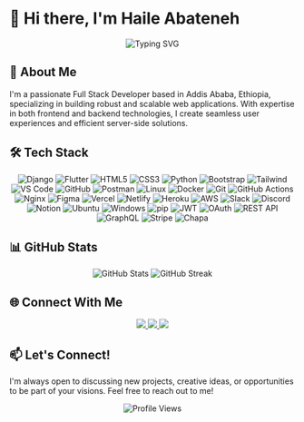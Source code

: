 # 👋 Hi there, I'm Haile Abateneh

<div align="center">
  <img src="https://readme-typing-svg.herokuapp.com?font=Fira+Code&weight=500&size=40&pause=1000&color=2E8B57&center=true&vCenter=true&width=600&height=100&lines=Full+Stack+Developer;Django+%7C+Flutter+%7C+React;UI%2FUX+Enthusiast" alt="Typing SVG" />
</div>

## 🚀 About Me

I'm a passionate Full Stack Developer based in Addis Ababa, Ethiopia, specializing in building robust and scalable web applications. With expertise in both frontend and backend technologies, I create seamless user experiences and efficient server-side solutions.

## 🛠️ Tech Stack

<div align="center">
  
  ![Django](https://img.shields.io/badge/Django-092E20?style=for-the-badge&logo=django&logoColor=white)
  ![Flutter](https://img.shields.io/badge/Flutter-02569B?style=for-the-badge&logo=flutter&logoColor=white)
  ![HTML5](https://img.shields.io/badge/HTML5-E34F26?style=for-the-badge&logo=html5&logoColor=white)
  ![CSS3](https://img.shields.io/badge/CSS3-1572B6?style=for-the-badge&logo=css3&logoColor=white)
  ![Python](https://img.shields.io/badge/Python-3776AB?style=for-the-badge&logo=python&logoColor=white)
  ![Bootstrap](https://img.shields.io/badge/Bootstrap-563D7C?style=for-the-badge&logo=bootstrap&logoColor=white)
  ![Tailwind](https://img.shields.io/badge/Tailwind_CSS-38B2AC?style=for-the-badge&logo=tailwind-css&logoColor=white)
  ![VS Code](https://img.shields.io/badge/-VSCode-007ACC?style=flat-square&logo=visual-studio-code)
  ![GitHub](https://img.shields.io/badge/-GitHub-181717?style=flat-square&logo=github)
  ![Postman](https://img.shields.io/badge/-Postman-FF6C37?style=flat-square&logo=postman)
  ![Linux](https://img.shields.io/badge/-Linux-FCC624?style=flat-square&logo=linux)
  ![Docker](https://img.shields.io/badge/Docker-2496ED?style=for-the-badge&logo=docker&logoColor=white)
  ![Git](https://img.shields.io/badge/Git-F05032?style=for-the-badge&logo=git&logoColor=white)
  ![GitHub Actions](https://img.shields.io/badge/GitHub_Actions-2088FF?style=for-the-badge&logo=github-actions&logoColor=white)
  ![Nginx](https://img.shields.io/badge/Nginx-009639?style=for-the-badge&logo=nginx&logoColor=white)
  ![Figma](https://img.shields.io/badge/Figma-F24E1E?style=for-the-badge&logo=figma&logoColor=white)
  ![Vercel](https://img.shields.io/badge/Vercel-000000?style=for-the-badge&logo=vercel&logoColor=white)
  ![Netlify](https://img.shields.io/badge/Netlify-00C7B7?style=for-the-badge&logo=netlify&logoColor=white)
  ![Heroku](https://img.shields.io/badge/Heroku-430098?style=for-the-badge&logo=heroku&logoColor=white)
  ![AWS](https://img.shields.io/badge/AWS-232F3E?style=for-the-badge&logo=amazon-aws&logoColor=white)
  ![Slack](https://img.shields.io/badge/Slack-4A154B?style=for-the-badge&logo=slack&logoColor=white)
  ![Discord](https://img.shields.io/badge/Discord-5865F2?style=for-the-badge&logo=discord&logoColor=white)
  ![Notion](https://img.shields.io/badge/Notion-000000?style=for-the-badge&logo=notion&logoColor=white)
  ![Ubuntu](https://img.shields.io/badge/Ubuntu-E95420?style=for-the-badge&logo=ubuntu&logoColor=white)
  ![Windows](https://img.shields.io/badge/Windows-0078D6?style=for-the-badge&logo=windows&logoColor=white)
  ![pip](https://img.shields.io/badge/pip-3776AB?style=for-the-badge&logo=pypi&logoColor=white)
  ![JWT](https://img.shields.io/badge/JWT-000000?style=for-the-badge&logo=jsonwebtokens&logoColor=white)
  ![OAuth](https://img.shields.io/badge/OAuth-0080FF?style=for-the-badge&logo=oauth&logoColor=white)
  ![REST API](https://img.shields.io/badge/REST_API-00599C?style=for-the-badge&logo=flask&logoColor=white)
  ![GraphQL](https://img.shields.io/badge/GraphQL-E10098?style=for-the-badge&logo=graphql&logoColor=white)
  ![Stripe](https://img.shields.io/badge/Stripe-008CDD?style=for-the-badge&logo=stripe&logoColor=white)
  ![Chapa](https://img.shields.io/badge/Chapa-1E88E5?style=for-the-badge&logo=data:image/svg+xml;base64,...&logoColor=white) <!-- You can design a custom Chapa badge using shields.io if Chapa isn't directly supported -->


</div>

## 📊 GitHub Stats

<div align="center">
  <img src="https://github-readme-stats.vercel.app/api?username=halazab&show_icons=true&theme=radical" alt="GitHub Stats" />
  <img src="https://github-readme-streak-stats.herokuapp.com/?user=halazab&theme=radical" alt="GitHub Streak" />
</div>

## 🌐 Connect With Me

<div align="center">
  <a href="mailto:Halazab27@gmail.com">
    <img src="https://img.shields.io/badge/Gmail-D14836?style=for-the-badge&logo=gmail&logoColor=white" />
  </a>
  <a href="www.linkedin.com/in/halazab19">
    <img src="https://img.shields.io/badge/LinkedIn-0077B5?style=for-the-badge&logo=linkedin&logoColor=white" />
  </a>
  <a href="https://x.com/halazab19">
    <img src="https://img.shields.io/badge/Twitter-1DA1F2?style=for-the-badge&logo=twitter&logoColor=white" />
  </a>
</div>

## 📫 Let's Connect!

I'm always open to discussing new projects, creative ideas, or opportunities to be part of your visions. Feel free to reach out to me!

<div align="center">
  <img src="https://komarev.com/ghpvc/?username=yourusername&style=flat-square&color=blue" alt="Profile Views"/>
</div>
